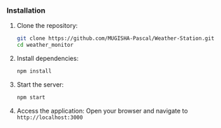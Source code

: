 ### Installation

1. Clone the repository:

   ```bash
   git clone https://github.com/MUGISHA-Pascal/Weather-Station.git
   cd weather_monitor
   ```

2. Install dependencies:

   ```bash
   npm install
   ```

3. Start the server:

   ```bash
   npm start
   ```

4. Access the application:
   Open your browser and navigate to `http://localhost:3000`
